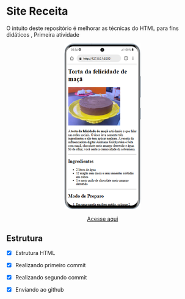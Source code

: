 # Site Receita

O intuito deste repositório é melhorar as técnicas do HTML para fins didáticos , Primeira atividade

<div align=center>
    <img src="./img/Samsung-Galaxy-S20-127.0.0.1 (1).png" width=200>
</div>
    
    
<div align=center>

[Acesse aqui]()

</div>

## Estrutura

- [x]  Estrutura HTML
- [x] Realizando primeiro commit
- [x] Realizando segundo commit
- [x] Enviando ao github


